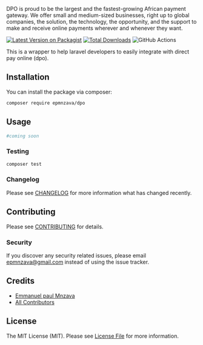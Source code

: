 DPO is proud to be the largest and the fastest-growing African payment gateway. We offer small and medium-sized businesses, right up to global companies, the solution, the technology, the opportunity, and the support to make and receive online payments wherever and whenever they want.

[![Latest Version on Packagist](https://img.shields.io/packagist/v/epmnzava/dpo.svg?style=flat-square)](https://packagist.org/packages/epmnzava/dpo)
[![Total Downloads](https://img.shields.io/packagist/dt/epmnzava/dpo.svg?style=flat-square)](https://packagist.org/packages/epmnzava/dpo)
![GitHub Actions](https://github.com/epmnzava/dpo/actions/workflows/main.yml/badge.svg)

This is a wrapper to help laravel developers to easily integrate with direct pay online (dpo).

## Installation

You can install the package via composer:

```bash
composer require epmnzava/dpo
```

## Usage

```php
#coming soon
```

### Testing

```bash
composer test
```

### Changelog

Please see [CHANGELOG](CHANGELOG.md) for more information what has changed recently.

## Contributing

Please see [CONTRIBUTING](CONTRIBUTING.md) for details.

### Security

If you discover any security related issues, please email epmnzava@gmail.com instead of using the issue tracker.

## Credits

- [Emmanuel paul Mnzava](https://github.com/epmnzava)
- [All Contributors](../../contributors)

## License

The MIT License (MIT). Please see [License File](LICENSE.md) for more information.
